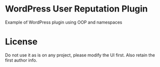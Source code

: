 WordPress User Reputation Plugin
==================================================

Example of WordPress plugin using OOP and namespaces

License
==================================================
Do not use it as is on any project, please modify the UI first.
Also retain the first author info.